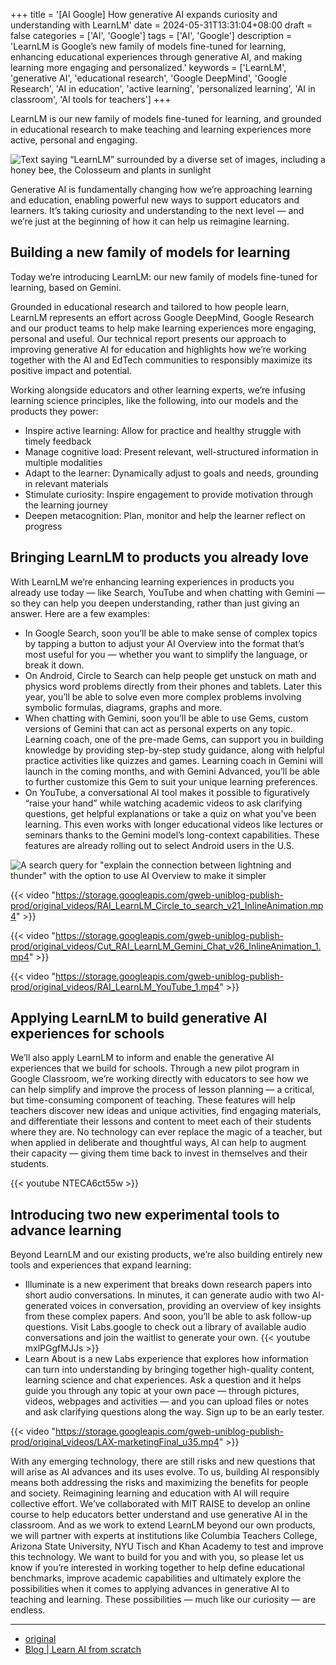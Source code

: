 +++
title = '[AI Google] How generative AI expands curiosity and understanding with LearnLM'
date = 2024-05-31T13:31:04+08:00
draft = false
categories = ['AI', 'Google']
tags = ['AI', 'Google']
description = 'LearnLM is Google’s new family of models fine-tuned for learning, enhancing educational experiences through generative AI, and making learning more engaging and personalized.'
keywords = ['LearnLM', 'generative AI', 'educational research', 'Google DeepMind', 'Google Research', 'AI in education', 'active learning', 'personalized learning', 'AI in classroom', 'AI tools for teachers']
+++

LearnLM is our new family of models fine-tuned for learning, and grounded in educational research to make teaching and learning experiences more active, personal and engaging.

![Text saying “LearnLM” surrounded by a diverse set of images, including a honey bee, the Colosseum and plants in sunlight](https://storage.googleapis.com/gweb-uniblog-publish-prod/images/RAI_LearnLM_LearnLM_infuses_rese.width-1200.format-webp.webp)

Generative AI is fundamentally changing how we’re approaching learning and education, enabling powerful new ways to support educators and learners. It’s taking curiosity and understanding to the next level — and we’re just at the beginning of how it can help us reimagine learning.

## Building a new family of models for learning
Today we’re introducing LearnLM: our new family of models fine-tuned for learning, based on Gemini.

Grounded in educational research and tailored to how people learn, LearnLM represents an effort across Google DeepMind, Google Research and our product teams to help make learning experiences more engaging, personal and useful. Our technical report presents our approach to improving generative AI for education and highlights how we’re working together with the AI and EdTech communities to responsibly maximize its positive impact and potential.

Working alongside educators and other learning experts, we’re infusing learning science principles, like the following, into our models and the products they power:

- Inspire active learning: Allow for practice and healthy struggle with timely feedback
- Manage cognitive load: Present relevant, well-structured information in multiple modalities
- Adapt to the learner: Dynamically adjust to goals and needs, grounding in relevant materials
- Stimulate curiosity: Inspire engagement to provide motivation through the learning journey
- Deepen metacognition: Plan, monitor and help the learner reflect on progress

## Bringing LearnLM to products you already love
With LearnLM we’re enhancing learning experiences in products you already use today — like Search, YouTube and when chatting with Gemini — so they can help you deepen understanding, rather than just giving an answer. Here are a few examples:

- In Google Search, soon you’ll be able to make sense of complex topics by tapping a button to adjust your AI Overview into the format that’s most useful for you — whether you want to simplify the language, or break it down.
- On Android, Circle to Search can help people get unstuck on math and physics word problems directly from their phones and tablets. Later this year, you’ll be able to solve even more complex problems involving symbolic formulas, diagrams, graphs and more.
- When chatting with Gemini, soon you’ll be able to use Gems, custom versions of Gemini that can act as personal experts on any topic. Learning coach, one of the pre-made Gems, can support you in building knowledge by providing step-by-step study guidance, along with helpful practice activities like quizzes and games. Learning coach in Gemini will launch in the coming months, and with Gemini Advanced, you’ll be able to further customize this Gem to suit your unique learning preferences.
- On YouTube, a conversational AI tool makes it possible to figuratively “raise your hand” while watching academic videos to ask clarifying questions, get helpful explanations or take a quiz on what you’ve been learning. This even works with longer educational videos like lectures or seminars thanks to the Gemini model’s long-context capabilities. These features are already rolling out to select Android users in the U.S.

![A search query for "explain the connection between lightning and thunder" with the option to use AI Overview to make it simpler](https://storage.googleapis.com/gweb-uniblog-publish-prod/images/IO-ANS-BID-Lightning-simpler_.max-2000x2000.format-webp.webp)

{{< video "https://storage.googleapis.com/gweb-uniblog-publish-prod/original_videos/RAI_LearnLM_Circle_to_search_v21_InlineAnimation.mp4" >}}

{{< video "https://storage.googleapis.com/gweb-uniblog-publish-prod/original_videos/Cut_RAI_LearnLM_Gemini_Chat_v26_InlineAnimation_1.mp4" >}}

{{< video "https://storage.googleapis.com/gweb-uniblog-publish-prod/original_videos/RAI_LearnLM_YouTube_1.mp4" >}}

## Applying LearnLM to build generative AI experiences for schools
We’ll also apply LearnLM to inform and enable the generative AI experiences that we build for schools. Through a new pilot program in Google Classroom, we’re working directly with educators to see how we can help simplify and improve the process of lesson planning — a critical, but time-consuming component of teaching. These features will help teachers discover new ideas and unique activities, find engaging materials, and differentiate their lessons and content to meet each of their students where they are. No technology can ever replace the magic of a teacher, but when applied in deliberate and thoughtful ways, AI can help to augment their capacity — giving them time back to invest in themselves and their students.

{{< youtube NTECA6ct55w >}}

## Introducing two new experimental tools to advance learning
Beyond LearnLM and our existing products, we’re also building entirely new tools and experiences that expand learning:

- Illuminate is a new experiment that breaks down research papers into short audio conversations. In minutes, it can generate audio with two AI-generated voices in conversation, providing an overview of key insights from these complex papers. And soon, you’ll be able to ask follow-up questions. Visit Labs.google to check out a library of available audio conversations and join the waitlist to generate your own.
{{< youtube mxlPGgfMJJs >}}
- Learn About is a new Labs experience that explores how information can turn into understanding by bringing together high-quality content, learning science and chat experiences. Ask a question and it helps guide you through any topic at your own pace — through pictures, videos, webpages and activities — and you can upload files or notes and ask clarifying questions along the way. Sign up to be an early tester.

{{< video "https://storage.googleapis.com/gweb-uniblog-publish-prod/original_videos/LAX-marketingFinal_u35.mp4" >}}

With any emerging technology, there are still risks and new questions that will arise as AI advances and its uses evolve. To us, building AI responsibly means both addressing the risks and maximizing the benefits for people and society. Reimagining learning and education with AI will require collective effort. We’ve collaborated with MIT RAISE to develop an online course to help educators better understand and use generative AI in the classroom. And as we work to extend LearnLM beyond our own products, we will partner with experts at institutions like Columbia Teachers College, Arizona State University, NYU Tisch and Khan Academy to test and improve this technology. We want to build for you and with you, so please let us know if you’re interested in working together to help define educational benchmarks, improve academic capabilities and ultimately explore the possibilities when it comes to applying advances in generative AI to teaching and learning. These possibilities — much like our curiosity — are endless.

---

- [original](https://blog.google/outreach-initiatives/education/google-learnlm-gemini-generative-ai/)
- [Blog | Learn AI from scratch](https://blog.aihub2022.top/en/post/ai-google-learnlm-gemini-generative-ai/)
<!-- - [公众号 - 从零开始学AI](...) -->
<!-- - [CSDN - 从零开始学AI](...) -->
<!-- - [掘金 - 从零开始学AI](...) -->
<!-- - [知乎 - 从零开始学AI](...) -->
<!-- - [阿里云 - 从零开始学AI](...) -->
<!-- - [腾讯云 - 从零开始学AI](...) -->
